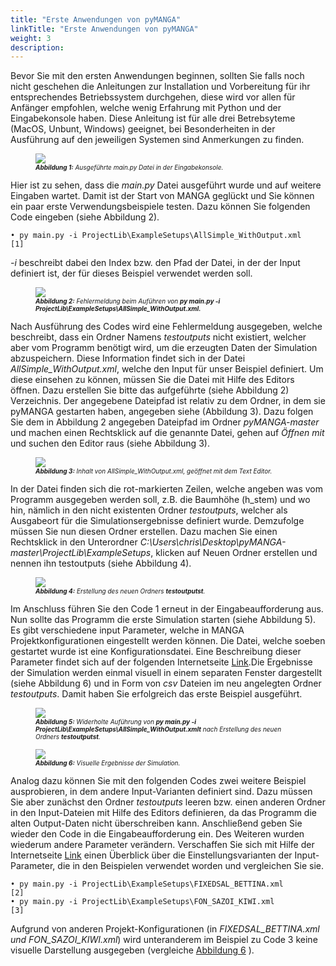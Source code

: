 ```yaml
---
title: "Erste Anwendungen von pyMANGA"
linkTitle: "Erste Anwendungen von pyMANGA"
weight: 3
description:
---
```

Bevor Sie mit den ersten Anwendungen beginnen, sollten Sie falls noch nicht geschehen die Anleitungen zur Installation und Vorbereitung für ihr entsprechendes Betriebssystem durchgehen, diese wird vor allen für Anfänger empfohlen, welche wenig Erfahrung mit Python und der Eingabekonsole haben. Diese Anleitung ist für alle drei Betrebsyteme (MacOS, Unbunt, Windows) geeignet, bei Besonderheiten in der Ausführung auf den jeweiligen Systemen sind Anmerkungen zu finden.   

<figure>
<img src="/pictures/ausgefuehrte_main_py_Datei_in_der_Eingabekonsole.jpg">
<figcaption><font size = "1"><i><b>Abbildung 1:</b> Ausgeführte main.py Datei in der Eingabekonsole.</i></font></figcaption>
</figure><p>

Hier ist zu sehen, dass die *main.py* Datei ausgeführt wurde und auf weitere Eingaben wartet. Damit ist der Start von MANGA geglückt und Sie können ein paar erste Verwendungsbeispiele testen. Dazu können Sie folgenden Code eingeben (siehe Abbildung 2).

	• py main.py -i ProjectLib\ExampleSetups\AllSimple_WithOutput.xml			     [1]

*-i* beschreibt dabei den Index bzw. den Pfad der Datei, in der der Input definiert ist, der für dieses Beispiel verwendet werden soll.   

<figure>
<img src="/pictures/Fehlermeldung_beim_Aufuehren_von_py-main.py.jpg">
<figcaption><font size = "1"><i><b>Abbildung 2:</b> Fehlermeldung beim Auführen von <b>py main.py -i ProjectLib\ExampleSetups\AllSimple_WithOutput.xml.</b></i></font></figcaption>
</figure><p>

Nach Ausführung des Codes wird eine Fehlermeldung ausgegeben, welche beschreibt, dass ein Ordner Namens *testoutputs* nicht existiert, welcher aber vom Programm benötigt wird, um die erzeugten Daten der Simulation abzuspeichern. Diese Information findet sich in der Datei *AllSimple_WithOutput.xml*, welche den Input für unser Beispiel definiert. Um diese einsehen zu können, müssen Sie die Datei mit Hilfe des Editors öffnen. Dazu erstellen Sie bitte das aufgeführte (siehe Abbildung 2) Verzeichnis. Der angegebene Dateipfad ist relativ zu dem Ordner, in dem sie pyMANGA gestarten haben, angegeben siehe (Abbildung 3). Dazu folgen Sie dem in Abbildung 2 angegeben Dateipfad im Ordner *pyMANGA-master* und machen einen Rechtsklick auf die genannte Datei, gehen auf *Öffnen mit* und suchen den Editor raus (siehe Abbildung 3).

<figure>
<img src="/pictures/Inhalt_von_AllSimple_WithOutput.xml,_geoeffnet_mit_dem_Text_Editor.jpg">
<figcaption><font size = "1"><i><b>Abbildung 3:</b> Inhalt von </b>AllSimple_WithOutput.xml</b>, geöffnet mit dem Text Editor.</i></font></figcaption>
</figure><p>

In der Datei finden sich die rot-markierten Zeilen, welche angeben was vom Programm ausgegeben werden soll, z.B. die Baumhöhe (h_stem) und wo hin, nämlich in den nicht existenten Ordner *testoutputs*, welcher als Ausgabeort für die Simulationsergebnisse definiert wurde. Demzufolge müssen Sie nun diesen Ordner erstellen. Dazu machen Sie einen Rechtsklick in den Unterordner *C:\Users\chris\Desktop\pyMANGA-master\ProjectLib\ExampleSetups*, klicken auf Neuen Ordner erstellen und nennen ihn testoutputs (siehe Abbildung 4).

<figure>
<img src="/pictures/Erstellung_des_neuen_Ordners_testoutputs.jpg">
<figcaption><font size = "1"><i><b>Abbildung 4:</b> Erstellung des neuen Ordners <b>testoutputst</b>.</i></font></figcaption>
</figure><p>

Im Anschluss führen Sie den Code 1 erneut in der Eingabeaufforderung aus. Nun sollte das Programm die erste Simulation starten (siehe Abbildung 5). Es gibt verschiedene input Parameter, welche in MANGA Projektkonfigurationen eingestellt werden können. Die Datei, welche soeben gestartet wurde ist eine Konfigurationsdatei. Eine Beschreibung dieser Parameter findet sich auf der folgenden Internetseite [Link](https://jbathmann.github.io/pyMANGA/project_dox__MangaProject__MangaProject.html "https://jbathmann.github.io/pyMANGA/project_dox__MangaProject__MangaProject.html").Die Ergebnisse der Simulation werden einmal visuell in einem separaten Fenster dargestellt (siehe Abbildung 6) und in Form von *csv* Dateien im neu angelegten Ordner *testoutputs*. Damit haben Sie erfolgreich das erste Beispiel ausgeführt.
<figure>
<img src="/pictures/Widerholte_Ausfuehrung_von_py_main.py_-i_ProjectLibExampleSetupsAllSimple_WithOutput.xml_nach_erstellung_den_neuen_Ordner_testoutputs.jpg">
<figcaption><font size = "1"><i><b>Abbildung 5:</b> Widerholte Auführung von  <b>py main.py -i ProjectLib\ExampleSetups\AllSimple_WithOutput.xmlt</b> nach Erstellung des neuen Ordners  <b>testoutputst</b>.</i></font></figcaption>
</figure><p>

<figure>
<a name="Abbildung_6"></a>
<img src="/pictures/Visuelle_Ergebnisse_der_Simulation.jpg">
<figcaption><font size = "1"><i><b>Abbildung 6:</b> Visuelle Ergebnisse der Simulation.</i></font></figcaption>
</figure><p>

Analog dazu können Sie mit den folgenden Codes zwei weitere Beispiel ausprobieren, in dem andere Input-Varianten definiert sind. Dazu müssen Sie aber zunächst den Ordner *testoutputs* leeren bzw. einen anderen Ordner in den Input-Dateien mit Hilfe des Editors definieren, da das Programm die alten Output-Daten nicht überschreiben kann. Anschließend geben Sie wieder den Code in die Eingabeaufforderung ein. Des Weiteren wurden wiederum andere Parameter verändern. Verschaffen Sie sich mit Hilfe der Internetseite [Link](https://jbathmann.github.io/pyMANGA/project_dox__MangaProject__MangaProject.html "https://jbathmann.github.io/pyMANGA/project_dox__MangaProject__MangaProject.html") einen Überblick über die Einstellungsvarianten der Input-Parameter, die in den Beispielen verwendet worden und vergleichen Sie sie.       

	• py main.py -i ProjectLib\ExampleSetups\FIXEDSAL_BETTINA.xml 			            [2] 
	• py main.py -i ProjectLib\ExampleSetups\FON_SAZOI_KIWI.xml			            [3]

Aufgrund von anderen Projekt-Konfigurationen (in *FIXEDSAL_BETTINA.xml und FON_SAZOI_KIWI.xml*) wird unteranderem im Beispiel zu Code 3 keine visuelle Darstellung ausgegeben (vergleiche <a href="/de/docs/erste_schritte/erste_anwendungen/erste_anwendungen_von_pymanga/#Abbildung_6">Abbildung 6</a> ).    
